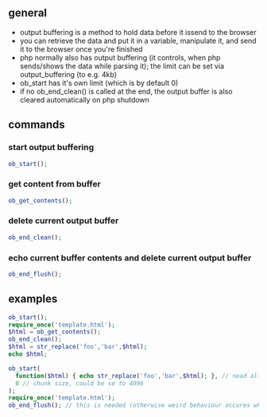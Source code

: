 ## general
- output buffering is a method to hold data before it issend to the browser
- you can retrieve the data and put it in a variable, manipulate it, and send it to the browser once you're finished
- php normally also has output buffering (it controls, when php sends/shows the data while parsing it); the limit can be set via output_buffering  (to e.g. 4kb)
- ob_start has it's own limit (which is by default 0)
- if no ob_end_clean() is called at the end, the output buffer is also cleared automatically on php shutdown

## commands

### start output buffering
```php
ob_start();
```

### get content from buffer
```php
ob_get_contents();
```

### delete current output buffer
```php
ob_end_clean();
```

### echo current buffer contents and delete current output buffer
```php
ob_end_flush();
```

## examples
```php
ob_start();
require_once('template.html');
$html = ob_get_contents();
ob_end_clean();
$html = str_replace('foo','bar',$html);
echo $html;
```

```php
ob_start(
  function($html) { echo str_replace('foo','bar',$html); }, // nead alternative to ob_get_contents()
  0 // chunk size, could be se to 4096
);
require_once('template.html');
ob_end_flush(); // this is needed (otherwise weird behaviour occures when using multiple output buffers etc.)
```